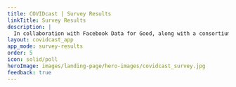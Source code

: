 ```yaml
---
title: COVIDcast | Survey Results
linkTitle: Survey Results
description: |
  In collaboration with Facebook Data for Good, along with a consortium of universities and public health officials, the Delphi Group at Carnegie Mellon University conducts research surveys to monitor the spread and impact of the COVID-19 pandemic in the United States. This survey is advertised through Facebook. It has run continuously since early April 2020.
layout: covidcast_app
app_mode: survey-results
order: 5
icon: solid/poll
heroImage: images/landing-page/hero-images/covidcast_survey.jpg
feedback: true
---
```

